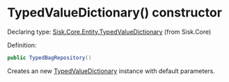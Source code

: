 <!--

Copyrights 2023 Sisk Framework - CypherPotato
Published under MIT license

!!! DO NOT EDIT THIS FILE !!!
This file was generated by a tool in the Sisk package. To edit the information in this documentation,
edit the XML documentation present in the Sisk source code.

-->


# TypedValueDictionary() constructor

Declaring type: [Sisk.Core.Entity.TypedValueDictionary](/spec/Sisk.Core.Entity.TypedValueDictionary.md) (from Sisk.Core)


Definition:

```cs
public TypedBagRepository()
```

Creates an new <a href="/spec/Sisk.Core.Entity.TypedValueDictionary.md">TypedValueDictionary</a> instance with default parameters.

